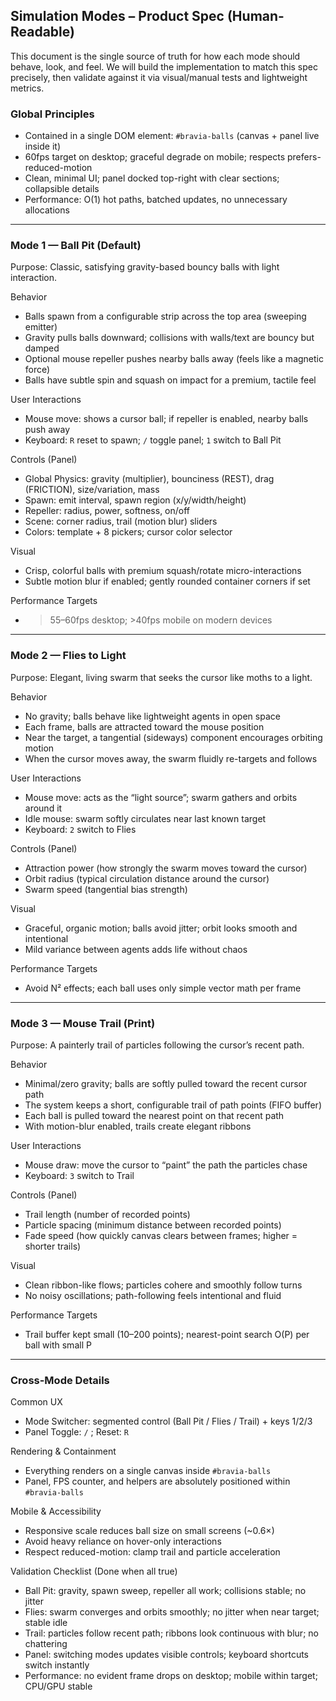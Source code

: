## Simulation Modes – Product Spec (Human-Readable)

This document is the single source of truth for how each mode should behave, look, and feel. We will build the implementation to match this spec precisely, then validate against it via visual/manual tests and lightweight metrics.

### Global Principles
- Contained in a single DOM element: `#bravia-balls` (canvas + panel live inside it)
- 60fps target on desktop; graceful degrade on mobile; respects prefers-reduced-motion
- Clean, minimal UI; panel docked top-right with clear sections; collapsible details
- Performance: O(1) hot paths, batched updates, no unnecessary allocations

---

### Mode 1 — Ball Pit (Default)
Purpose: Classic, satisfying gravity-based bouncy balls with light interaction.

Behavior
- Balls spawn from a configurable strip across the top area (sweeping emitter)
- Gravity pulls balls downward; collisions with walls/text are bouncy but damped
- Optional mouse repeller pushes nearby balls away (feels like a magnetic force)
- Balls have subtle spin and squash on impact for a premium, tactile feel

User Interactions
- Mouse move: shows a cursor ball; if repeller is enabled, nearby balls push away
- Keyboard: `R` reset to spawn; `/` toggle panel; `1` switch to Ball Pit

Controls (Panel)
- Global Physics: gravity (multiplier), bounciness (REST), drag (FRICTION), size/variation, mass
- Spawn: emit interval, spawn region (x/y/width/height)
- Repeller: radius, power, softness, on/off
- Scene: corner radius, trail (motion blur) sliders
- Colors: template + 8 pickers; cursor color selector

Visual
- Crisp, colorful balls with premium squash/rotate micro-interactions
- Subtle motion blur if enabled; gently rounded container corners if set

Performance Targets
- >55–60fps desktop; >40fps mobile on modern devices

---

### Mode 2 — Flies to Light
Purpose: Elegant, living swarm that seeks the cursor like moths to a light.

Behavior
- No gravity; balls behave like lightweight agents in open space
- Each frame, balls are attracted toward the mouse position
- Near the target, a tangential (sideways) component encourages orbiting motion
- When the cursor moves away, the swarm fluidly re-targets and follows

User Interactions
- Mouse move: acts as the “light source”; swarm gathers and orbits around it
- Idle mouse: swarm softly circulates near last known target
- Keyboard: `2` switch to Flies

Controls (Panel)
- Attraction power (how strongly the swarm moves toward the cursor)
- Orbit radius (typical circulation distance around the cursor)
- Swarm speed (tangential bias strength)

Visual
- Graceful, organic motion; balls avoid jitter; orbit looks smooth and intentional
- Mild variance between agents adds life without chaos

Performance Targets
- Avoid N² effects; each ball uses only simple vector math per frame

---

### Mode 3 — Mouse Trail (Print)
Purpose: A painterly trail of particles following the cursor’s recent path.

Behavior
- Minimal/zero gravity; balls are softly pulled toward the recent cursor path
- The system keeps a short, configurable trail of path points (FIFO buffer)
- Each ball is pulled toward the nearest point on that recent path
- With motion-blur enabled, trails create elegant ribbons

User Interactions
- Mouse draw: move the cursor to “paint” the path the particles chase
- Keyboard: `3` switch to Trail

Controls (Panel)
- Trail length (number of recorded points)
- Particle spacing (minimum distance between recorded points)
- Fade speed (how quickly canvas clears between frames; higher = shorter trails)

Visual
- Clean ribbon-like flows; particles cohere and smoothly follow turns
- No noisy oscillations; path-following feels intentional and fluid

Performance Targets
- Trail buffer kept small (10–200 points); nearest-point search O(P) per ball with small P

---

### Cross-Mode Details

Common UX
- Mode Switcher: segmented control (Ball Pit / Flies / Trail) + keys 1/2/3
- Panel Toggle: `/` ; Reset: `R`

Rendering & Containment
- Everything renders on a single canvas inside `#bravia-balls`
- Panel, FPS counter, and helpers are absolutely positioned within `#bravia-balls`

Mobile & Accessibility
- Responsive scale reduces ball size on small screens (~0.6×)
- Avoid heavy reliance on hover-only interactions
- Respect reduced-motion: clamp trail and particle acceleration

Validation Checklist (Done when all true)
- Ball Pit: gravity, spawn sweep, repeller all work; collisions stable; no jitter
- Flies: swarm converges and orbits smoothly; no jitter when near target; stable idle
- Trail: particles follow recent path; ribbons look continuous with blur; no chattering
- Panel: switching modes updates visible controls; keyboard shortcuts switch instantly
- Performance: no evident frame drops on desktop; mobile within target; CPU/GPU stable


